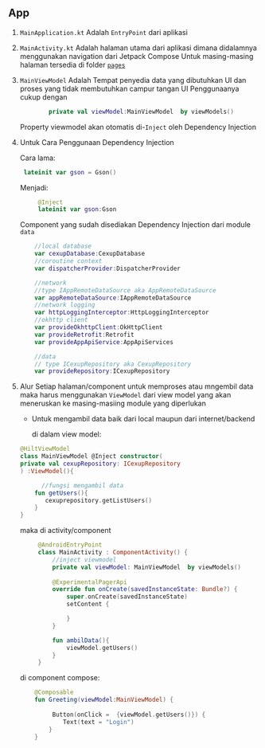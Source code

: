 ## App

1. `MainApplication.kt` Adalah `EntryPoint` dari aplikasi
2. `MainActivity.kt` Adalah halaman utama dari aplikasi dimana didalamnya menggunakan navigation dari Jetpack Compose
    Untuk masing-masing halaman tersedia di folder [`pages`](src/main/java/com/trian/module/ui/pages)
3. `MainViewModel` Adalah Tempat penyedia data yang dibutuhkan UI dan proses yang tidak membutuhkan campur tangan UI
    Penggunaanya cukup dengan
   ```kotlin 
           private val viewModel:MainViewModel  by viewModels()
   ```
    Property viewmodel akan otomatis di-`Inject` oleh Dependency Injection
4. Untuk Cara Penggunaan Dependency Injection 

   Cara lama:
   ```kotlin
    lateinit var gson = Gson()
    ```
   Menjadi:
   ```kotlin
        @Inject
        lateinit var gson:Gson
    ```
   Component yang sudah disediakan Dependency Injection dari module `data`
    ```kotlin
        //local database
        var cexupDatabase:CexupDatabase
        //coroutine context
        var dispatcherProvider:DispatcherProvider
   
        //network
        //type IAppRemoteDataSource aka AppRemoteDataSource 
        var appRemoteDataSource:IAppRemoteDataSource
        //network logging
        var httpLoggingInterceptor:HttpLoggingInterceptor
        //okhttp client
        var provideOkhttpClient:OkHttpClient
        var provideRetrofit:Retrofit
        var provideAppApiService:AppApiServices
   
        //data
        // type ICexupRepository aka CexupRepository
        var provideRepository:ICexupRepository
    ```
   
5. Alur  Setiap halaman/component untuk memproses atau mngembil data maka harus menggunakan `ViewModel` dari view model yang akan meneruskan ke masing-masiing module yang diperlukan
   - Untuk mengambil data baik dari local maupun dari internet/backend
 
     di dalam view model:
    ```kotlin
    @HiltViewModel
    class MainViewModel @Inject constructor(
    private val cexupRepository: ICexupRepository
    ) :ViewModel(){
    
          //fungsi mengambil data  
        fun getUsers(){
           cexuprepository.getListUsers()
        }
   }

   ```
    maka di activity/component
   ```kotlin
        @AndroidEntryPoint
        class MainActivity : ComponentActivity() {
            //inject viewmodel
            private val viewModel: MainViewModel  by viewModels()
        
            @ExperimentalPagerApi
            override fun onCreate(savedInstanceState: Bundle?) {
                super.onCreate(savedInstanceState)
                setContent {

                }
            } 
   
            fun ambilData(){
                viewModel.getUsers()
            }
        }

   ```
   di component compose:
    ```kotlin
        @Composable
        fun Greeting(viewModel:MainViewModel) {
           
             Button(onClick =  {viewModel.getUsers()}) {
                Text(text = "Login")
            }
        }
   ```